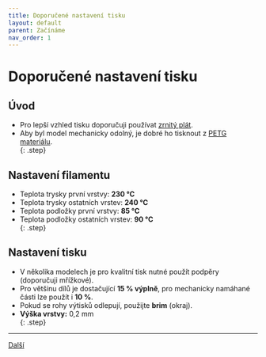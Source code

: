 ```yaml
---
title: Doporučené nastavení tisku
layout: default
parent: Začínáme
nav_order: 1
---
```


# Doporučené nastavení tisku

## **Úvod**

- Pro lepší vzhled tisku doporučuji používat [zrnitý plát](https://www.prusa3d.com/cs/produkt/zrnity-pei-tiskovy-plat/).  
- Aby byl model mechanicky odolný, je dobré ho tisknout z [PETG materiálu](https://www.prusa3d.com/cs/kategorie/prusament-petg/).  
{: .step}

## **Nastavení filamentu**

- Teplota trysky první vrstvy: **230 °C**  
- Teplota trysky ostatních vrstev: **240 °C**  
- Teplota podložky první vrstvy: **85 °C**  
- Teplota podložky ostatních vrstev: **90 °C**  
{: .step}

## **Nastavení tisku**

- V několika modelech je pro kvalitní tisk nutné použít podpěry (doporučuji mřížkové).  
- Pro většinu dílů je dostačující **15 % výplně**, pro mechanicky namáhané části lze použít i **10 %**.  
- Pokud se rohy výtisků odlepují, použijte **brim** (okraj).  
- **Výška vrstvy:** 0,2 mm  
{: .step}

---

[Další](../instalace-zavitovych-vlozek)